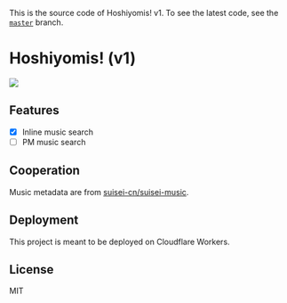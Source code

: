 This is the source code of Hoshiyomis! v1. To see the latest code, see the [`master`](https://github.com/suisei-cn/tg-bot-hoshiyomis/tree/master) branch.

# Hoshiyomis! (v1)

[![](https://img.shields.io/badge/Telegram-%40hosymbot-blue.svg)](https://t.me/hosymbot)

## Features
- [x] Inline music search
- [ ] PM music search

## Cooperation
Music metadata are from [suisei-cn/suisei-music](https://github.com/suisei-cn/suisei-music/).

## Deployment
This project is meant to be deployed on Cloudflare Workers.

## License
MIT
